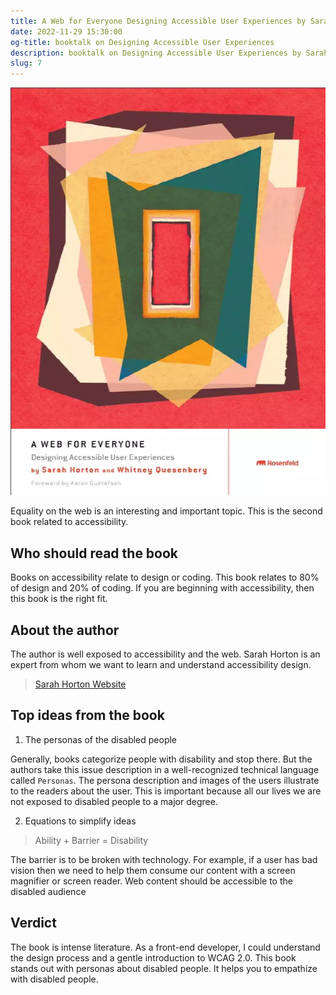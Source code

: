 ```yaml
---
title: A Web for Everyone Designing Accessible User Experiences by Sarah Horton, Whitney Quesenbery
date: 2022-11-29 15:30:00
og-title: booktalk on Designing Accessible User Experiences
description: booktalk on Designing Accessible User Experiences by Sarah Horton, Whitney Quesenbery
slug: 7
---
```


![](./assets/web-for-everyone.webp)

Equality on the web is an interesting and important topic. This is the second book related to accessibility.

## Who should read the book

Books on accessibility relate to design or coding. This book relates to 80% of design and 20% of coding. If you are beginning with accessibility, then this book is the right fit.

## About the author

The author is well exposed to accessibility and the web. Sarah Horton is an expert from whom we want to learn and understand accessibility design.

> [Sarah Horton Website](https://sarahhortondesign.com/)

## Top ideas from the book

1. The personas of the disabled people

Generally, books categorize people with disability and stop there. But the authors take this issue description in a well-recognized technical language called `Personas`. The persona description and images of the users illustrate to the readers about the user. This is important because all our lives we are not exposed to disabled people to a major degree.

2. Equations to simplify ideas

> Ability + Barrier = Disability

The barrier is to be broken with technology. For example, if a user has bad vision then we need to help them consume our content with a screen magnifier or screen reader. Web content should be accessible to the disabled audience

## Verdict

The book is intense literature. As a front-end developer, I could understand the design process and a gentle introduction to WCAG 2.0. This book stands out with personas about disabled people. It helps you to empathize with disabled people.